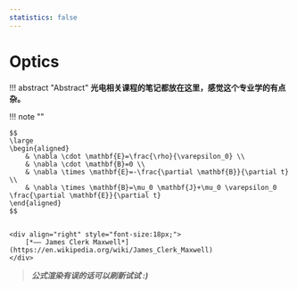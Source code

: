 ```yaml
---
statistics: false
---
```


# Optics

!!! abstract "Abstract" 
    **光电相关课程的笔记都放在这里，感觉这个专业学的有点杂。**

!!! note ""
    <p align="center">  </p>
    
    $$
    \large
    \begin{aligned}
        & \nabla \cdot \mathbf{E}=\frac{\rho}{\varepsilon_0} \\
        & \nabla \cdot \mathbf{B}=0 \\
        & \nabla \times \mathbf{E}=-\frac{\partial \mathbf{B}}{\partial t} \\
        & \nabla \times \mathbf{B}=\mu_0 \mathbf{J}+\mu_0 \varepsilon_0 \frac{\partial \mathbf{E}}{\partial t}
    \end{aligned}
    $$
    

    <div align="right" style="font-size:18px;">
        [*—— James Clerk Maxwell*](https://en.wikipedia.org/wiki/James_Clerk_Maxwell)
    </div>

> ***公式渲染有误的话可以刷新试试 :)***
